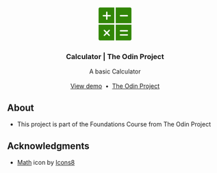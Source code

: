 <br />
<div align="center">
  <a href="https://adrianogtl.github.io/top-calculator/">
    <img src=".github/icon.png" alt="Logo" width="80" height="80">
  </a>

<h3 align="center">Calculator | The Odin Project</h3>

  <p align="center">
    A basic Calculator
    <br />
    <br />
    <a href="https://adrianogtl.github.io/top-calculator/">View demo</a>
    &nbsp;•&nbsp;
    <a href="https://www.theodinproject.com/lessons/foundations-calculator">The Odin Project</a>
  </p>
</div>

## About

- This project is part of the Foundations Course from The Odin Project

## Acknowledgments

- <a target="_blank" href="https://icons8.com/icon/9470/math">Math</a> icon by <a target="_blank" href="https://icons8.com">Icons8</a>
